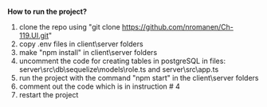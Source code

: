 **How to run the project?**

1. clone the repo using "git clone https://github.com/nromanen/Ch-119.UI.git"
2. copy .env files in client\server folders
3. make "npm install" in client\server folders
4. uncomment the code for creating tables in postgreSQL in files: server\src\db\sequelize\models\role.ts and server\src\app.ts
5. run the project with the command "npm start" in the client\server folders
6. comment out the code which is in instruction # 4
7. restart the project
